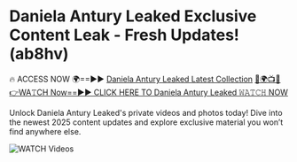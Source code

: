 # Daniela Antury Leaked Exclusive Content Leak - Fresh Updates! (ab8hv)

🔥 ACCESS NOW 🌍==►► <a href="https://tinyurl.com/3fjeunct" rel="nofollow">Daniela Antury Leaked Latest Collection</a></h3>
[🔴🌍📺📱👉WA𝚃CH Now==►► CLICK HERE TO Daniela Antury Leaked 𝚆𝙰𝚃𝙲𝙷 NOW](https://tinyurl.com/3fjeunct)

Unlock Daniela Antury Leaked's private videos and photos today! Dive into the newest 2025 content updates and explore exclusive material you won’t find anywhere else.


<a href="https://tinyurl.com/3fjeunct" rel="nofollow" data-target="animated-image.originalLink"><img src="https://camo.githubusercontent.com/8a4f000d20f83aca3bf7ec5f350d767afa0574a8a352519fd8cfa583a6f93a33/68747470733a2f2f692e696d6775722e636f6d2f644a486b345a712e676966" alt="WATCH Videos" data-canonical-src="https://i.imgur.com/dJHk4Zq.gif" style="max-width: 100%; display: inline-block;" data-target="animated-image.originalImage"></a>
